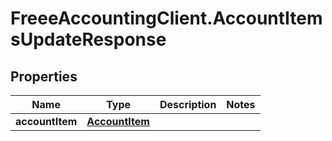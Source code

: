 # FreeeAccountingClient.AccountItemsUpdateResponse

## Properties
Name | Type | Description | Notes
------------ | ------------- | ------------- | -------------
**accountItem** | [**AccountItem**](AccountItem.md) |  | 


